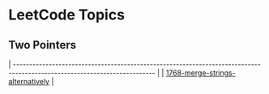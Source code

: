 <!---LeetCode Topics Start-->

# LeetCode Topics

## Two Pointers


| ------------------------------------------------------------------------------------------------------------------------- |
| [1768-merge-strings-alternatively](https://github.com/AqibNiazi/LeetCode_2025/tree/main/1768-merge-strings-alternatively) |






<!---LeetCode Topics End-->
